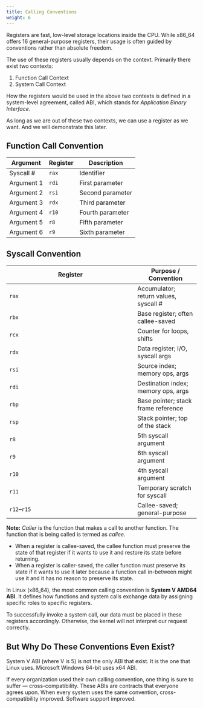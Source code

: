 ```yaml
---
title: Calling Conventions
weight: 6
---
```


Registers are fast, low-level storage locations inside the CPU. While x86\_64 offers 16 general-purpose registers, their usage is often guided by conventions rather than absolute freedom.

The use of these registers usually depends on the context. Primarily there exist two contexts:

1. Function Call Context
2. System Call Context

How the registers would be used in the above two contexts is defined in a system-level agreement, called ABI, which stands for _Application Binary Interface_.

As long as we are out of these two contexts, we can use a register as we want. And we will demonstrate this later.

## Function Call Convention

| Argument   | Register | Description      |
| ---------- | -------- | ---------------- |
| Syscall #  | `rax`    | Identifier       |
| Argument 1 | `rdi`    | First parameter  |
| Argument 2 | `rsi`    | Second parameter |
| Argument 3 | `rdx`    | Third parameter  |
| Argument 4 | `r10`    | Fourth parameter |
| Argument 5 | `r8`     | Fifth parameter  |
| Argument 6 | `r9`     | Sixth parameter  |

## Syscall Convention

<table><thead><tr><th width="323">Register</th><th>Purpose / Convention</th></tr></thead><tbody><tr><td><code>rax</code></td><td>Accumulator; return values, syscall #</td></tr><tr><td><code>rbx</code></td><td>Base register; often callee-saved</td></tr><tr><td><code>rcx</code></td><td>Counter for loops, shifts</td></tr><tr><td><code>rdx</code></td><td>Data register; I/O, syscall args</td></tr><tr><td><code>rsi</code></td><td>Source index; memory ops, args</td></tr><tr><td><code>rdi</code></td><td>Destination index; memory ops, args</td></tr><tr><td><code>rbp</code></td><td>Base pointer; stack frame reference</td></tr><tr><td><code>rsp</code></td><td>Stack pointer; top of the stack</td></tr><tr><td><code>r8</code></td><td>5th syscall argument</td></tr><tr><td><code>r9</code></td><td>6th syscall argument</td></tr><tr><td><code>r10</code></td><td>4th syscall argument</td></tr><tr><td><code>r11</code></td><td>Temporary scratch for syscall</td></tr><tr><td><code>r12</code>–<code>r15</code></td><td>Callee-saved; general-purpose</td></tr></tbody></table>

**Note:** _Caller_ is the function that makes a call to another function. The function that is being called is termed as _callee_.

* When a register is callee-saved, the callee function must preserve the state of that register if it wants to use it and restore its state before returning.
* When a register is caller-saved, the caller function must preserve its state if it wants to use it later because a function call in-between might use it and it has no reason to preserve its state.

In Linux (x86\_64), the most common calling convention is **System V AMD64 ABI**. It defines how functions and system calls exchange data by assigning specific roles to specific registers.

To successfully invoke a system call, our data must be placed in these registers accordingly. Otherwise, the kernel will not interpret our request correctly.

## But Why Do These Conventions Even Exist?

System V ABI (where V is 5) is not the only ABI that exist. It is the one that Linux uses. Microsoft Windows 64-bit uses x64 ABI.

If every organization used their own calling convention, one thing is sure to suffer — cross-compatibility. These ABIs are contracts that everyone agrees upon. When every system uses the same convention, cross-compatibility improved. Software support improved.

